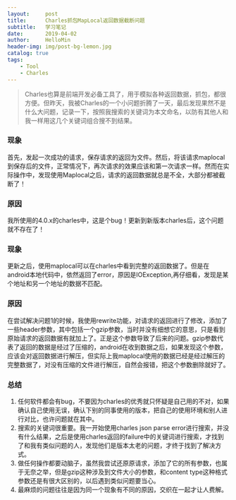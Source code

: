 ```yaml
---
layout:     post
title:      Charles抓包MapLocal返回数据截断问题
subtitle:   学习笔记
date:       2019-04-02
author:     HelloMin
header-img: img/post-bg-lemon.jpg
catalog: true
tags:
    - Tool
    - Charles
---
```


> Charles也算是前端开发必备工具了，用于模拟各种返回数据，抓包，都很方便。但昨天，我被Charles的一个小问题折腾了一天，最后发现果然不是什么大问题，记录一下，按照我搜索的关键词为本文命名，以防有其他人和我一样用这几个关键词组合搜不到结果。

### 现象
首先，发起一次成功的请求，保存请求的返回为文件。然后，将该请求maplocal到保存后的文件，正常情况下，再次请求的效果应该和第一次请求一样。然而在实际操作中，发现使用Maplocal之后，请求的返回数据就总是不全，大部分都被截断了！

### 原因
我所使用的4.0.x的charles中，这是个bug！更新到新版本charles后，这个问题就不存在了！

### 现象
更新之后，使用maplocal可以在charles中看到完整的返回数据了。但是在android本地代码中，依然返回了error，原因是IOException,再仔细看，发现是某个地址和另一个地址的数据不匹配。

### 原因
在尝试解决问题1的时候，我使用rewrite功能，对请求的返回进行了修改，添加了一些header参数，其中包括一个gzip参数，当时并没有细想它的意思，只是看到原始请求的返回数据有就加上了。正是这个参数导致了后来的问题。gzip参数代表了返回的数据是经过了压缩的，android在收到数据之后，如果发现这个参数，应该会对返回数据进行解压，但实际上我maplocal使用的数据已经是经过解压的完整数据了，对没有压缩的文件进行解压，自然会报错，把这个参数删除就好了。

### 总结
1. 任何软件都会有bug，不要因为charles的优秀就只怀疑是自己用的不对，如果确认自己使用无误，确认下别的同事使用的版本，把自己的使用环境和别人进行对比，也许问题就在其中。
2. 搜索的关键词很重要。我一开始使用charles json parse error进行搜索，并没有什么结果，之后是使用charles返回的failure中的关键词进行搜索，才找到了和我有类似问题的人，发现他们是版本太老的问题，才终于找到了解决方式。
3. 做任何操作都要动脑子，虽然我尝试还原原请求，添加了它的所有参数，也属于无奈之举，但是gzip这种涉及到文件大小的参数，和content type这种格式参数还是有很大区别的，以后遇到类似问题要当心。
4. 最麻烦的问题往往是因为同一个现象有不同的原因，交织在一起才让人费解。
